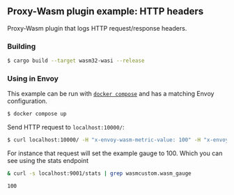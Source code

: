 ## Proxy-Wasm plugin example: HTTP headers

Proxy-Wasm plugin that logs HTTP request/response headers.

### Building

```sh
$ cargo build --target wasm32-wasi --release
```

### Using in Envoy

This example can be run with [`docker compose`](https://docs.docker.com/compose/install/)
and has a matching Envoy configuration.

```sh
$ docker compose up
```

Send HTTP request to `localhost:10000/`:

```sh
$ curl localhost:10000/ -H "x-envoy-wasm-metric-value: 100" -H "x-envoy-wasm-metric: gauge"
```

For instance that request will set the example gauge to 100. Which you can see using the stats endpoint

```sh
& curl -s localhost:9001/stats | grep wasmcustom.wasm_gauge

100
```
